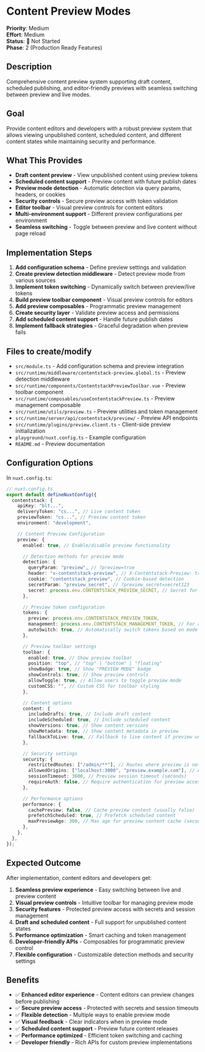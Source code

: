 # Content Preview Modes

**Priority**: Medium  
**Effort**: Medium  
**Status**: 🔴 Not Started  
**Phase**: 2 (Production Ready Features)

## Description

Comprehensive content preview system supporting draft content, scheduled publishing, and editor-friendly previews with seamless switching between preview and live modes.

## Goal

Provide content editors and developers with a robust preview system that allows viewing unpublished content, scheduled content, and different content states while maintaining security and performance.

## What This Provides

- **Draft content preview** - View unpublished content using preview tokens
- **Scheduled content support** - Preview content with future publish dates
- **Preview mode detection** - Automatic detection via query params, headers, or cookies
- **Security controls** - Secure preview access with token validation
- **Editor toolbar** - Visual preview controls for content editors
- **Multi-environment support** - Different preview configurations per environment
- **Seamless switching** - Toggle between preview and live content without page reload

## Implementation Steps

1. **Add configuration schema** - Define preview settings and validation
2. **Create preview detection middleware** - Detect preview mode from various sources
3. **Implement token switching** - Dynamically switch between preview/live tokens
4. **Build preview toolbar component** - Visual preview controls for editors
5. **Add preview composables** - Programmatic preview management
6. **Create security layer** - Validate preview access and permissions
7. **Add scheduled content support** - Handle future publish dates
8. **Implement fallback strategies** - Graceful degradation when preview fails

## Files to create/modify

- `src/module.ts` - Add configuration schema and preview integration
- `src/runtime/middleware/contentstack-preview.global.ts` - Preview detection middleware
- `src/runtime/components/ContentstackPreviewToolbar.vue` - Preview toolbar component
- `src/runtime/composables/useContentstackPreview.ts` - Preview management composable
- `src/runtime/utils/preview.ts` - Preview utilities and token management
- `src/runtime/server/api/contentstack/preview/` - Preview API endpoints
- `src/runtime/plugins/preview.client.ts` - Client-side preview initialization
- `playground/nuxt.config.ts` - Example configuration
- `README.md` - Preview documentation

## Configuration Options

In `nuxt.config.ts`:

```typescript
// nuxt.config.ts
export default defineNuxtConfig({
  contentstack: {
    apiKey: "blt...",
    deliveryToken: "cs...", // Live content token
    previewToken: "cs...", // Preview content token
    environment: "development",

    // Content Preview Configuration
    preview: {
      enabled: true, // Enable/disable preview functionality

      // Detection methods for preview mode
      detection: {
        queryParam: "preview", // ?preview=true
        header: "x-contentstack-preview", // X-Contentstack-Preview: true
        cookie: "contentstack_preview", // Cookie-based detection
        secretParam: "preview_secret", // ?preview_secret=secret123
        secret: process.env.CONTENTSTACK_PREVIEW_SECRET, // Secret for security
      },

      // Preview token configuration
      tokens: {
        preview: process.env.CONTENTSTACK_PREVIEW_TOKEN,
        management: process.env.CONTENTSTACK_MANAGEMENT_TOKEN, // For advanced features
        autoSwitch: true, // Automatically switch tokens based on mode
      },

      // Preview toolbar settings
      toolbar: {
        enabled: true, // Show preview toolbar
        position: "top", // "top" | "bottom" | "floating"
        showBadge: true, // Show "PREVIEW MODE" badge
        showControls: true, // Show preview controls
        allowToggle: true, // Allow users to toggle preview mode
        customCSS: "", // Custom CSS for toolbar styling
      },

      // Content options
      content: {
        includeDrafts: true, // Include draft content
        includeScheduled: true, // Include scheduled content
        showVersions: true, // Show content versions
        showMetadata: true, // Show content metadata in preview
        fallbackToLive: true, // Fallback to live content if preview unavailable
      },

      // Security settings
      security: {
        restrictedRoutes: ["/admin/**"], // Routes where preview is not allowed
        allowedOrigins: ["localhost:3000", "preview.example.com"], // Allowed origins
        sessionTimeout: 3600, // Preview session timeout (seconds)
        requireAuth: false, // Require authentication for preview access
      },

      // Performance options
      performance: {
        cachePreview: false, // Cache preview content (usually false)
        prefetchScheduled: true, // Prefetch scheduled content
        maxPreviewAge: 300, // Max age for preview content cache (seconds)
      },
    },
  },
});
```

## Expected Outcome

After implementation, content editors and developers get:

1. **Seamless preview experience** - Easy switching between live and preview content
2. **Visual preview controls** - Intuitive toolbar for managing preview mode
3. **Security features** - Protected preview access with secrets and session management
4. **Draft and scheduled content** - Full support for unpublished content states
5. **Performance optimization** - Smart caching and token management
6. **Developer-friendly APIs** - Composables for programmatic preview control
7. **Flexible configuration** - Customizable detection methods and security settings

## Benefits

- ✅ **Enhanced editor experience** - Content editors can preview changes before publishing
- ✅ **Secure preview access** - Protected with secrets and session timeouts
- ✅ **Flexible detection** - Multiple ways to enable preview mode
- ✅ **Visual feedback** - Clear indicators when in preview mode
- ✅ **Scheduled content support** - Preview future content releases
- ✅ **Performance optimized** - Efficient token switching and caching
- ✅ **Developer friendly** - Rich APIs for custom preview implementations
